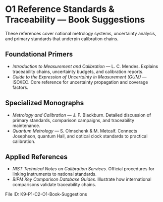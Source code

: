 # O1 Reference Standards & Traceability — Book Suggestions

These references cover national metrology systems, uncertainty analysis, and primary standards that underpin calibration chains.

## Foundational Primers
- *Introduction to Measurement and Calibration* — L. C. Mendes. Explains traceability chains, uncertainty budgets, and calibration reports.
- *Guide to the Expression of Uncertainty in Measurement (GUM)* — ISO/IEC. Core reference for uncertainty propagation and coverage factors.

## Specialized Monographs
- *Metrology and Calibration* — J. F. Blackburn. Detailed discussion of primary standards, comparison campaigns, and traceability maintenance.
- *Quantum Metrology* — S. Olmschenk & M. Metcalf. Connects Josephson, quantum Hall, and optical clock standards to practical calibration.

## Applied References
- *NIST Technical Notes on Calibration Services*. Official procedures for linking instruments to national standards.
- *BIPM Key Comparison Database Guides*. Illustrate how international comparisons validate traceability chains.

File ID: K9-P1-C2-O1-Book-Suggestions
